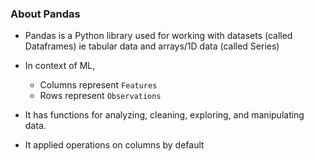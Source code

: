 ### About Pandas

- Pandas is a Python library used for working with datasets (called Dataframes) ie tabular data and arrays/1D data (called Series)

- In context of ML,
  - Columns represent `Features`
  - Rows represent `Observations`

- It has functions for analyzing, cleaning, exploring, and manipulating data.

- It applied operations on columns by default
